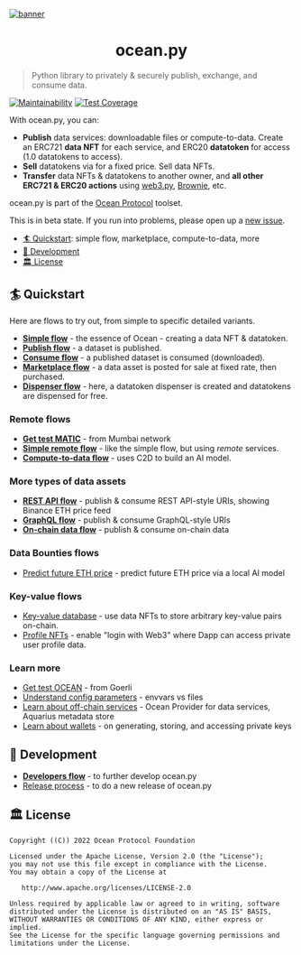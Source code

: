 <!--
Copyright 2022 Ocean Protocol Foundation
SPDX-License-Identifier: Apache-2.0
-->

[![banner](https://raw.githubusercontent.com/oceanprotocol/art/master/github/repo-banner%402x.png)](https://oceanprotocol.com)

<h1 align="center">ocean.py</h1>

> Python library to privately & securely publish, exchange, and consume data.

[![Maintainability](https://api.codeclimate.com/v1/badges/a0be65f412a35440c63e/maintainability)](https://codeclimate.com/github/oceanprotocol/ocean.py/maintainability)
[![Test Coverage](https://api.codeclimate.com/v1/badges/a0be65f412a35440c63e/test_coverage)](https://codeclimate.com/github/oceanprotocol/ocean.py/test_coverage)

With ocean.py, you can:

- **Publish** data services: downloadable files or compute-to-data. Create an ERC721 **data NFT** for each service, and ERC20 **datatoken** for access (1.0 datatokens to access).
- **Sell** datatokens via for a fixed price. Sell data NFTs.
- **Transfer** data NFTs & datatokens to another owner, and **all other ERC721 & ERC20 actions** using [web3.py](https://web3py.readthedocs.io), [Brownie](https://eth-brownie.readthedocs.io/en/latest/), etc.

ocean.py is part of the [Ocean Protocol](https://www.oceanprotocol.com) toolset.

This is in beta state. If you run into problems, please open up a [new issue](/issues).

- [🏄 Quickstart](#-quickstart): simple flow, marketplace, compute-to-data, more
- [🦑 Development](#-development)
- [🏛 License](#-license)

## 🏄 Quickstart

Here are flows to try out, from simple to specific detailed variants.

- **[Simple flow](READMEs/data-nfts-and-datatokens-flow.md)** - the essence of Ocean - creating a data NFT & datatoken.
- **[Publish flow](READMEs/publish-flow.md)** - a dataset is published.
- **[Consume flow](READMEs/consume-flow.md)** - a published dataset is consumed (downloaded).
- **[Marketplace flow](READMEs/marketplace-flow.md)** - a data asset is posted for sale at fixed rate, then purchased.
- **[Dispenser flow](READMEs/dispenser-flow.md)** - here, a datatoken dispenser is created and datatokens are dispensed for free.

### Remote flows

- **[Get test MATIC](READMEs/get-test-MATIC.md)** - from Mumbai network
- **[Simple remote flow](READMEs/simple-remote.md)** - like the simple flow, but using _remote_ services.
- **[Compute-to-data flow](READMEs/c2d-flow.md)** - uses C2D to build an AI model.

### More types of data assets

- **[REST API flow](READMEs/publish-flow-restapi.md)** - publish & consume REST API-style URIs, showing Binance ETH price feed
- **[GraphQL flow](READMEs/publish-flow-graphql.md)** - publish & consume GraphQL-style URIs
- **[On-chain data flow](READMEs/publish-flow-onchain.md)** - publish & consume on-chain data

### Data Bounties flows

- [Predict future ETH price](READMEs/predict-eth.md) - predict future ETH price via a local AI model

### Key-value flows

- [Key-value database](READMEs/key-value-flow.md) - use data NFTs to store arbitrary key-value pairs on-chain.
- [Profile NFTs](READMEs/profile-nfts-flow.md) - enable "login with Web3" where Dapp can access private user profile data.

### Learn more

- [Get test OCEAN](READMEs/get-test-OCEAN.md) - from Goerli
- [Understand config parameters](READMEs/parameters.md) - envvars vs files
- [Learn about off-chain services](READMEs/services.md) - Ocean Provider for data services, Aquarius metadata store
- [Learn about wallets](READMEs/wallets.md) - on generating, storing, and accessing private keys

## 🦑 Development

- **[Developers flow](READMEs/developers.md)** - to further develop ocean.py
- [Release process](READMEs/release-process.md) - to do a new release of ocean.py

## 🏛 License

    Copyright ((C)) 2022 Ocean Protocol Foundation

    Licensed under the Apache License, Version 2.0 (the "License");
    you may not use this file except in compliance with the License.
    You may obtain a copy of the License at

       http://www.apache.org/licenses/LICENSE-2.0

    Unless required by applicable law or agreed to in writing, software
    distributed under the License is distributed on an "AS IS" BASIS,
    WITHOUT WARRANTIES OR CONDITIONS OF ANY KIND, either express or implied.
    See the License for the specific language governing permissions and
    limitations under the License.
